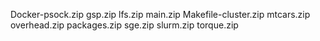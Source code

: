 Docker-psock.zip
gsp.zip
lfs.zip
main.zip
Makefile-cluster.zip
mtcars.zip
overhead.zip
packages.zip
sge.zip
slurm.zip
torque.zip
